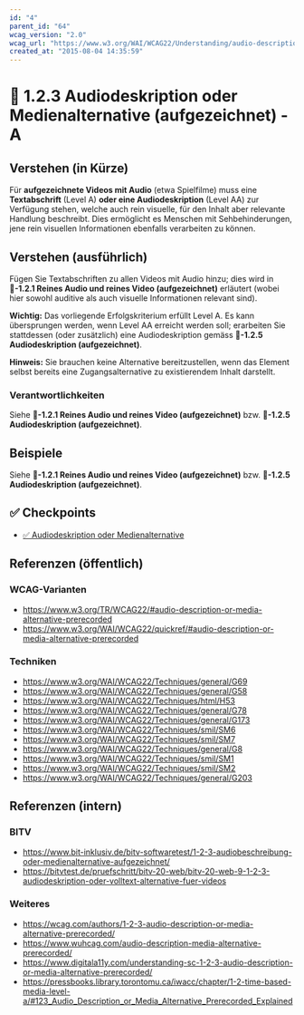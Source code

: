 ```yaml
---
id: "4"
parent_id: "64"
wcag_version: "2.0"
wcag_url: "https://www.w3.org/WAI/WCAG22/Understanding/audio-description-or-media-alternative-prerecorded.html"
created_at: "2015-08-04 14:35:59"
---
```


# 📜 1.2.3 Audiodeskription oder Medienalternative (aufgezeichnet) - A

## Verstehen (in Kürze)

Für **aufgezeichnete Videos mit Audio** (etwa Spielfilme) muss eine **Textabschrift** (Level A) **oder eine Audiodeskription** (Level AA) zur Verfügung stehen, welche auch rein visuelle, für den Inhalt aber relevante Handlung beschreibt. Dies ermöglicht es Menschen mit Sehbehinderungen, jene rein visuellen Informationen ebenfalls verarbeiten zu können.

## Verstehen (ausführlich)

Fügen Sie Textabschriften zu allen Videos mit Audio hinzu; dies wird in **📜-1.2.1 Reines Audio und reines Video (aufgezeichnet)** erläutert (wobei hier sowohl auditive als auch visuelle Informationen relevant sind).

**Wichtig:** Das vorliegende Erfolgskriterium erfüllt Level A. Es kann übersprungen werden, wenn Level AA erreicht werden soll; erarbeiten Sie stattdessen (oder zusätzlich) eine Audiodeskription gemäss **📜-1.2.5 Audiodeskription (aufgezeichnet)**.

**Hinweis:** Sie brauchen keine Alternative bereitzustellen, wenn das Element selbst bereits eine Zugangsalternative zu existierendem Inhalt darstellt.

### Verantwortlichkeiten

Siehe **📜-1.2.1 Reines Audio und reines Video (aufgezeichnet)** bzw. **📜-1.2.5 Audiodeskription (aufgezeichnet)**.

## Beispiele

Siehe **📜-1.2.1 Reines Audio und reines Video (aufgezeichnet)** bzw. **📜-1.2.5 Audiodeskription (aufgezeichnet)**.

## ✅ Checkpoints

- [✅ Audiodeskription oder Medienalternative](audiodeskription-oder-medienalternative)

## Referenzen (öffentlich)

### WCAG-Varianten
- <https://www.w3.org/TR/WCAG22/#audio-description-or-media-alternative-prerecorded>
- <https://www.w3.org/WAI/WCAG22/quickref/#audio-description-or-media-alternative-prerecorded>

### Techniken
- <https://www.w3.org/WAI/WCAG22/Techniques/general/G69>
- <https://www.w3.org/WAI/WCAG22/Techniques/general/G58>
- <https://www.w3.org/WAI/WCAG22/Techniques/html/H53>
- <https://www.w3.org/WAI/WCAG22/Techniques/general/G78>
- <https://www.w3.org/WAI/WCAG22/Techniques/general/G173>
- <https://www.w3.org/WAI/WCAG22/Techniques/smil/SM6>
- <https://www.w3.org/WAI/WCAG22/Techniques/smil/SM7>
- <https://www.w3.org/WAI/WCAG22/Techniques/general/G8>
- <https://www.w3.org/WAI/WCAG22/Techniques/smil/SM1>
- <https://www.w3.org/WAI/WCAG22/Techniques/smil/SM2>
- <https://www.w3.org/WAI/WCAG22/Techniques/general/G203>

## Referenzen (intern)

### BITV
- <https://www.bit-inklusiv.de/bitv-softwaretest/1-2-3-audiobeschreibung-oder-medienalternative-aufgezeichnet/>
- <https://bitvtest.de/pruefschritt/bitv-20-web/bitv-20-web-9-1-2-3-audiodeskription-oder-volltext-alternative-fuer-videos>

### Weiteres
- <https://wcag.com/authors/1-2-3-audio-description-or-media-alternative-prerecorded/>
- <https://www.wuhcag.com/audio-description-media-alternative-prerecorded/>
- <https://www.digitala11y.com/understanding-sc-1-2-3-audio-description-or-media-alternative-prerecorded/>
- <https://pressbooks.library.torontomu.ca/iwacc/chapter/1-2-time-based-media-level-a/#123_Audio_Description_or_Media_Alternative_Prerecorded_Explained>